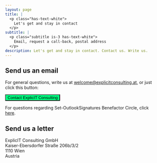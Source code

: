 ```yaml
---
layout: page
title: |
  <p class="has-text-white">
    Let's get and stay in contact
  </p>
subtitle: |
  <p class="subtitle is-3 has-text-white">
    Email, request a call-back, postal address
  </p>
description: Let's get and stay in contact. Contact us. Write us.
---
```


<div style="min-height: 100vh;">
  <h2>Send us an email</h2>
  <p>For general questions, write us at <a href="mailto:welcome@explicitconsulting.at">welcome@explicitconsulting.at</a>, or just click this button:</p>
  
  <p><a href="mailto:welcome@explicitconsulting.at"><button class="button mtrcs-external-link is-link is-normal is-hover has-text-black has-text-weight-bold" style="background-color: springgreen">Contact ExplicIT Consulting</button></a></p>

  <p>For questions regarding Set-OutlookSignatures Benefactor Circle, click <a href="/open-source/set-outlooksignatures">here</a>.</p>

  <h2>Send us a letter</h2>
  <p>ExplicIT Consulting GmbH<br>Kaiser-Ebersdorfer Straße 206b/3/2<br>1110 Wien<br>Austria</p>
</div>
